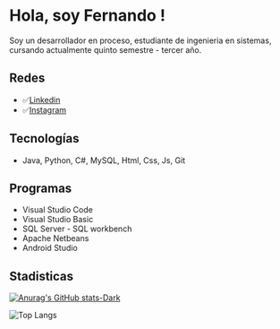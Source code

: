 
# Hola, soy Fernando !

Soy un desarrollador en proceso, estudiante de ingenieria en sistemas, cursando actualmente quinto semestre - tercer año.

## Redes

 - ✅[Linkedin](https://www.linkedin.com/in/jose-l%C3%B3pez-a7a9b5217/)
 - ✅[Instagram](https://www.instagram.com/jose_fl_reyes/)

## Tecnologías
* Java, Python, C#, MySQL, Html, Css, Js, Git
## Programas
* Visual Studio Code 
* Visual Studio Basic
* SQL Server - SQL workbench
* Apache Netbeans 
* Android Studio 

## Stadisticas

[![Anurag's GitHub stats-Dark](https://github-readme-stats.vercel.app/api?username=jose-lopez1202&show_icons=true&theme=dark#gh-dark-mode-only)](https://github.com/anuraghazra/github-readme-stats#gh-dark-mode-only)

![Top Langs](https://github-readme-stats.vercel.app/api/top-langs/?username=jose-lopez1202&hide_progress=true)

